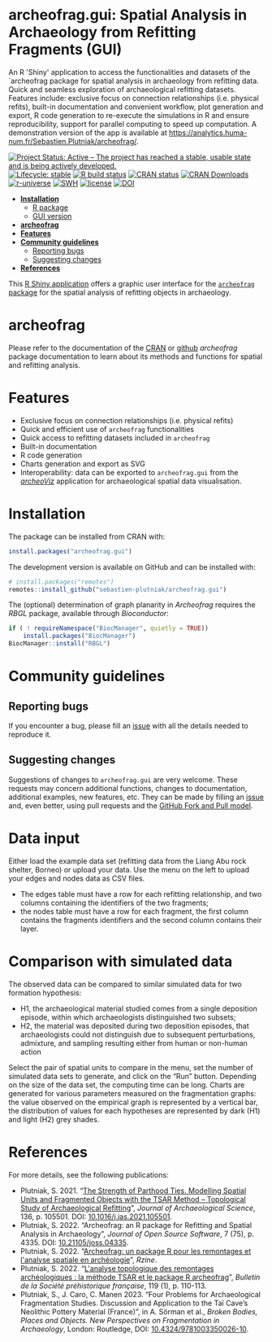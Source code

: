 # archeofrag.gui: Spatial Analysis in Archaeology from Refitting Fragments (GUI)

An R 'Shiny' application to access the functionalities and datasets of the `archeofrag package for spatial analysis in archaeology from refitting data. Quick and seamless exploration of archaeological refitting datasets. Features include: exclusive focus on connection relationships (i.e. physical refits), built-in documentation and convenient workflow, plot generation and export, R code generation to re-execute the simulations in R and ensure reproducibility, support for parallel computing to speed up computation. A demonstration version of the app is available at https://analytics.huma-num.fr/Sebastien.Plutniak/archeofrag/.



[![Project Status: Active – The project has reached a stable, usable state and is being actively developed.](https://www.repostatus.org/badges/latest/active.svg)](https://www.repostatus.org/#active)
[![Lifecycle: stable](https://img.shields.io/badge/lifecycle-stable-blue.svg)](https://lifecycle.r-lib.org/articles/stages.html#stable)
[![R build status](https://github.com/sebastien-plutniak/archeofrag.gui/workflows/R-CMD-check/badge.svg)](https://github.com/sebastien-plutniak/archeofrag.gui/actions)
[![CRAN status](https://www.r-pkg.org/badges/version/archeofrag.gui)](https://CRAN.R-project.org/package=archeofrag.gui)
[![CRAN Downloads](https://cranlogs.r-pkg.org/badges/grand-total/archeofrag.gui?color=brightgreen&.svg)](https://cran.r-project.org/package=archeofrag.gui)
[![r-universe](https://sebastien-plutniak.r-universe.dev/badges/archeofrag.gui)](https://sebastien-plutniak.r-universe.dev/ui#package:archeofrag.gui)
[![SWH](https://archive.softwareheritage.org/badge/origin/https://github.com/cran/archeofrag.gui/)](https://archive.softwareheritage.org/browse/origin/?origin_url=https://github.com/cran/archeofrag.gui)
[![license](https://img.shields.io/badge/License-GPL%20v3-blue.svg)](https://www.r-project.org/Licenses/GPL-3)
[![DOI](https://zenodo.org/badge/DOI/10.5281/zenodo.4271900.svg)](https://doi.org/TODO)

- [**Installation**](#installation)
  - [R package](#r-package)
  - [GUI version](#gui-version)
- [**archeofrag**](#archeofrag)
- [**Features**](#features)
- [**Community guidelines**](#community-guidelines)
  - [Reporting bugs](#reporting-bugs)
  - [Suggesting changes](#suggesting-changes)
- [**References**](#references)





This [R Shiny application](https://analytics.huma-num.fr/Sebastien.Plutniak/archeofrag/) offers a graphic user interface for the [`archeofrag` package](https://github.com/sebastien-plutniak/archeofrag) for the spatial analysis of refitting objects in archaeology.

# archeofrag

Please refer to the documentation of the [CRAN](https://github.com/sebastien-plutniak/archeofrag) or [github](https://github.com/sebastien-plutniak/archeofrag.gui) *archeofrag* package documentation to learn about its methods and functions for spatial and refitting analysis.

# Features

* Exclusive focus on connection relationships (i.e. physical refits)
* Quick and efficient use of `archeofrag` functionalities
* Quick access to refitting datasets included in `archeofrag`
* Built-in documentation
* R code generation
* Charts generation and export as SVG
* Interoperability: data can be exported to `archeofrag.gui` from the [*archeoViz*](https://analytics.huma-num.fr/archeoviz/en) application for archaeological spatial data visualisation.



# Installation

The package can be installed from CRAN with:

```r
install.packages("archeofrag.gui")
```

The development version is available on GitHub and can be installed with:

```r
# install.packages("remotes")
remotes::install_github("sebastien-plutniak/archeofrag.gui")
```

The (optional) determination of graph planarity in *Archeofrag* requires the *RBGL* package, available through *Bioconductor*:

```r
if ( ! requireNamespace("BiocManager", quietly = TRUE))
    install.packages("BiocManager")
BiocManager::install("RBGL")
```



# Community guidelines

## Reporting bugs

If you encounter a bug, please fill an [issue](https://github.com/sebastien-plutniak/archeofrag/issues) with all the details needed to reproduce it.

## Suggesting changes

Suggestions of changes to `archeofrag.gui` are very welcome. These requests may concern additional functions, changes to documentation, additional examples, new features, etc. 
They can be made by filling an [issue](https://github.com/sebastien-plutniak/archeofrag/issues) and, even better, using pull requests and the [GitHub Fork and Pull
model](https://help.github.com/articles/about-pull-requests).






# Data input
Either load the example data set (refitting data from the Liang Abu rock shelter, Borneo) or upload your data. Use the menu on the left to upload your edges and nodes data as CSV files.

* The edges table must have a row for each refitting relationship, and two columns containing the identifiers of the two fragments;
* the nodes table must have a row for each fragment, the first column contains the fragments identifiers and the second column contains their layer.

# Comparison with simulated data

The observed data can be compared to similar simulated data for two formation hypothesis:

* H1, the archaeological material studied comes from a single deposition episode, within which archaeologists distinguished two subsets;
* H2, the material was deposited during two deposition episodes, that archaeologists could not distinguish due to subsequent perturbations, admixture, and sampling resulting either from human or non-human action

Select the pair of spatial units to compare in the menu, set the number of simulated data sets to generate, and click on the “Run” button. Depending on the size of the data set, the computing time can be long. Charts are generated for various parameters measured on the fragmentation graphs: the value observed on the empirical graph is represented by a vertical bar, the distribution of values for each hypotheses are represented by dark (H1) and light (H2) grey shades.

# References

For more details, see the following publications:

* Plutniak, S. 2021. “[The Strength of Parthood Ties. Modelling Spatial Units and Fragmented Objects with the TSAR Method – Topological Study of Archaeological Refitting](https://hal.archives-ouvertes.fr/hal-03419952)”, *Journal of Archaeological Science*, 136, p. 105501. DOI: [10.1016/j.jas.2021.105501](https://doi.org/10.1016/j.jas.2021.105501).
* Plutniak, S. 2022. “Archeofrag: an R package for Refitting and Spatial Analysis in Archaeology”, *Journal of Open Source Software*, 7 (75), p. 4335. DOI: [10.21105/joss.04335](https://doi.org/10.21105/joss.04335).
* Plutniak, S. 2022. “[Archeofrag: un package R pour les remontages et l'analyse spatiale en archéologie](https://rzine.fr/publication/20220811_archeofrag_joss)”, *Rzine*.
* Plutniak, S. 2022. “[L'analyse topologique des remontages archéologiques : la méthode TSAR et le package R archeofrag](http://www.prehistoire.org/offres/doc_inline_src/515/0-BSPF_2022_1_2e_partie_Correspondance_PLUTNIAK.pdf)”, *Bulletin de la Société préhistorique française*, 119 (1), p. 110-113.
* Plutniak, S., J. Caro, C. Manen 2023. “Four Problems for Archaeological Fragmentation Studies. Discussion and Application to the Taï Cave’s Neolithic Pottery Material (France)”, in A. Sörman et al., *Broken Bodies, Places and Objects. New Perspectives on Fragmentation in Archaeology*, London: Routledge, DOI: [10.4324/9781003350026-10](https://doi.org/10.4324/9781003350026-10).
